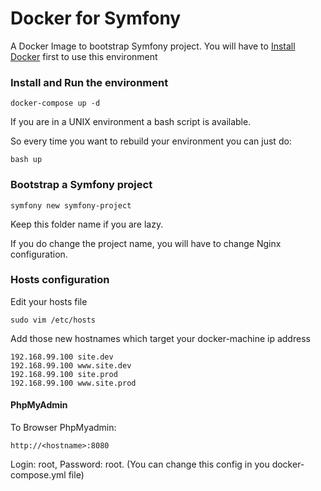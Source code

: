 Docker for Symfony
==================

A Docker Image to bootstrap Symfony project. 
You will have to [Install Docker](http://docs.docker.com/engine/installation/) first to use this environment

### Install and Run the environment

    docker-compose up -d

If you are in a UNIX environment a bash script is available.

So every time you want to rebuild your environment you can just do:

    bash up
 
### Bootstrap a Symfony project

    symfony new symfony-project

Keep this folder name if you are lazy. 

If you do change the project name, you will have to change Nginx configuration.

### Hosts configuration

Edit your hosts file

    sudo vim /etc/hosts
    
Add those new hostnames which target your docker-machine ip address

    192.168.99.100 site.dev
    192.168.99.100 www.site.dev
    192.168.99.100 site.prod
    192.168.99.100 www.site.prod
    
#### PhpMyAdmin

To Browser PhpMyadmin:

    http://<hostname>:8080
    
Login: root, Password: root. (You can change this config in you docker-compose.yml file)
    